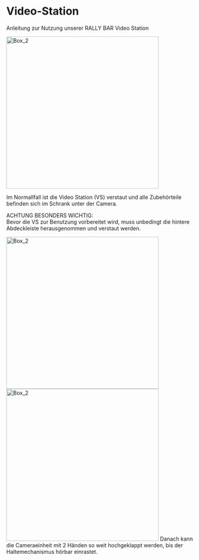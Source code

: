 # Video-Station
Anleitung zur Nutzung unserer RALLY BAR Video Station

<img width="400" alt="Box_2" src="https://github.com/makerspace-wi/Video-Station/assets/42463588/6aa6548d-17a6-4bee-b7f9-b8c1a0a21f26">

Im Normallfall ist die Video Station (VS) verstaut und alle Zubehörteile befinden sich im Schrank unter der Camera.

ACHTUNG BESONDERS WICHTIG:<br>Bevor die VS zur Benutzung vorbereitet wird, muss unbedingt die hintere Abdeckleiste herausgenommen und verstaut werden.

<img width="400" alt="Box_2" src="https://github.com/makerspace-wi/Video-Station/assets/42463588/81126fa9-84d1-4a37-a64d-66546f52fdc6"><img width="400" alt="Box_2" src="https://github.com/makerspace-wi/Video-Station/assets/42463588/b03de421-ca90-4040-9b20-0db0bcbefa2a">
Danach kann die Cameraeinheit mit 2 Händen so weit hochgeklappt werden, bis der Haltemechanismus hörbar einrastet.
